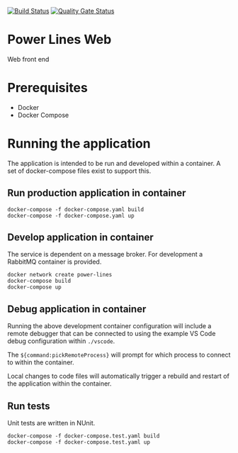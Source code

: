 [![Build Status](https://dev.azure.com/johnwatson484/John%20D%20Watson/_apis/build/status/johnwatson484.power-lines-web?branchName=master)](https://dev.azure.com/johnwatson484/John%20D%20Watson/_build/latest?definitionId=35&branchName=master)
[![Quality Gate Status](https://sonarcloud.io/api/project_badges/measure?project=johnwatson484_power-lines-web&metric=alert_status)](https://sonarcloud.io/dashboard?id=johnwatson484_power-lines-web)

# Power Lines Web
Web front end

# Prerequisites
- Docker
- Docker Compose

# Running the application
The application is intended to be run and developed within a container.  A set of docker-compose files exist to support this.

## Run production application in container

```
docker-compose -f docker-compose.yaml build
docker-compose -f docker-compose.yaml up
```

## Develop application in container

The service is dependent on a message broker. For development a RabbitMQ container is provided.

```
docker network create power-lines
docker-compose build
docker-compose up
```

## Debug application in container
Running the above development container configuration will include a remote debugger that can be connected to using the example VS Code debug configuration within `./vscode`.

The `${command:pickRemoteProcess}` will prompt for which process to connect to within the container.  

Local changes to code files will automatically trigger a rebuild and restart of the application within the container.

## Run tests
Unit tests are written in NUnit.

```
docker-compose -f docker-compose.test.yaml build
docker-compose -f docker-compose.test.yaml up
```
